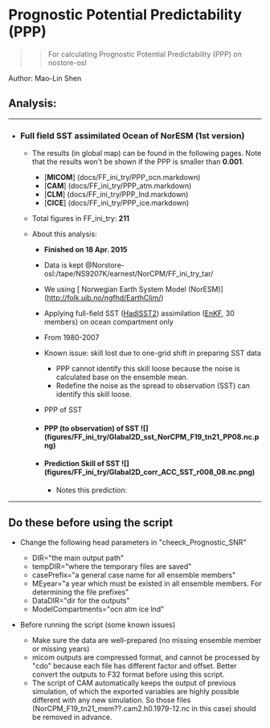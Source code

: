 
Prognostic Potential Predictability (PPP)
==========
>> For calculating Prognostic Potential Predictability (PPP) on nostore-osl 

Author: Mao-Lin Shen


## Analysis:


--------------------------------------
* ### Full field SST assimilated Ocean of NorESM (1st version)

  * The results (in global map) can be found in the following pages. Note that the results won't be shown if the PPP is smaller than __0.001__.

    * [__MICOM__] (docs/FF_ini_try/PPP_ocn.markdown)
    * [__CAM__] (docs/FF_ini_try/PPP_atm.markdown) 
    * [__CLM__] (docs/FF_ini_try/PPP_lnd.markdown)
    * [__CICE__] (docs/FF_ini_try/PPP_ice.markdown)

  * Total figures in FF_ini_try: __211__

  * About this analysis:
    * __Finished on 18 Apr. 2015__
    * Data is kept @Norstore-osl:/tape/NS9207K/earnest/NorCPM/FF_ini_try_tar/
    * We using [ Norwegian Earth System Model (NorESM)] (http://folk.uib.no/ngfhd/EarthClim/)
    * Applying full-field SST ([HadISST2](http://www.metoffice.gov.uk/hadobs/hadisst2/)) assimilation ([EnKF](http://enkf.nersc.no/), 30 members) on ocean compartment only
    * From 1980-2007
    * Known issue: skill lost due to one-grid shift in preparing SST data
      * PPP cannot identify this skill loose because the noise is calculated base on the ensemble mean. 
      * Redefine the noise as the spread to observation (SST) can identify this skill loose. 
     * PPP of SST
       
     * #### PPP (to observation) of SST ![] (figures/FF_ini_try/Glabal2D_sst_NorCPM_F19_tn21_PP08.nc.png)

     * #### Prediction Skill of SST ![] (figures/FF_ini_try/Glabal2D_corr_ACC_SST_r008_08.nc.png)
       * Notes this prediction:

------------------
## Do these before using the script ##

* Change the following head parameters in "cheeck_Prognostic_SNR"
  * DIR="the main output path"
  * tempDIR="where the temporary files are saved"
  * casePrefix="a general case name for all ensemble members" 
  * MEyear="a year which must be existed in all ensemble members. For determining the file prefixes" 
  * DataDIR="dir for the outputs"
  * ModelCompartments="ocn atm ice lnd"

* Before running the script (some known issues)
  * Make sure the data are well-prepared (no missing ensemble member or missing years)
  * micom outputs are compressed format, and cannot be processed by "cdo" because each file has different factor and offset. Better convert the outputs to F32 format before using this script.
  * The script of CAM automatically keeps the output of previous simulation, of which the exported variables are highly possible different with any new simulation. So those files (NorCPM_F19_tn21_mem??.cam2.h0.1979-12.nc in this case) should be removed in advance.   




